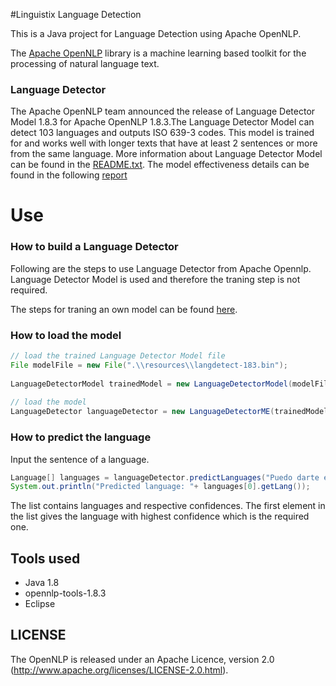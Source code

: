 #Linguistix Language Detection 

This is a Java project for Language Detection using Apache OpenNLP.

The [Apache OpenNLP](https://opennlp.apache.org/) library is a machine learning based toolkit for the processing of natural language text.

 
### Language Detector

The Apache OpenNLP team announced the release of Language Detector Model 1.8.3 for Apache OpenNLP 1.8.3.The Language Detector Model can detect 103 languages and outputs ISO 639-3 codes. This model is trained for and works well with longer texts that have at least 2 sentences or more from the same language.
More information about Language Detector Model can be found in the [README.txt](https://www.apache.org/dist/opennlp/models/langdetect/1.8.3/README.txt).
The model effectiveness details can be found in the following [report](https://www.apache.org/dist/opennlp/models/langdetect/1.8.3/langdetect-183.bin.report.txt)

# Use
### How to build a Language Detector

Following are the steps to use Language Detector from Apache Opennlp.
Language Detector Model is used and therefore the traning step is not required.

The steps for traning an own model can be found [here](https://opennlp.apache.org/docs/1.8.3/manual/opennlp.html#tools.langdetect).

### How to load the model

```Java
// load the trained Language Detector Model file
File modelFile = new File(".\\resources\\langdetect-183.bin");
	    	
LanguageDetectorModel trainedModel = new LanguageDetectorModel(modelFile);
	    	
// load the model
LanguageDetector languageDetector = new LanguageDetectorME(trainedModel);
```


### How to predict the language

Input the sentence of a language.
```Java
Language[] languages = languageDetector.predictLanguages("Puedo darte ejemplos de los métodos");
System.out.println("Predicted language: "+ languages[0].getLang());
```

The list contains languages and respective confidences. The first element in the list gives the language with highest confidence which is the required one.

## Tools used

 * Java 1.8
 * opennlp-tools-1.8.3
 * Eclipse

LICENSE
-------------------------

The OpenNLP is released under an Apache Licence, version 2.0
(http://www.apache.org/licenses/LICENSE-2.0.html).